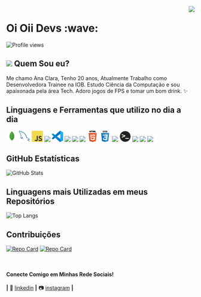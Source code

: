 <img align="right" height="590em" src="https://raw.githubusercontent.com/gist/AnaDamiao/1e93c6badf4bc7636aef92acd4e3f6e5/raw/ca7eed0c860e4c25e964dfad9b6d8754b4ffc42e/githubCard1.svg"/>
<h1 align="left">Oi Oii Devs <img :wave: height="30px">:wave:</h1>
<p align="left"> <img src="https://komarev.com/ghpvc/?username=anadamiao&color=green" alt="Profile views" /> </p>

## <img width="50" src="https://img.freepik.com/vetores-premium/nao-sei7_619097-115.jpg"> **Quem Sou eu?**
Me chamo Ana Clara, Tenho 20 anos, Atualmente Trabalho como Desenvolvedora Trainee na IOB. Estudo Ciência da Computação e sou apaixonada pela área Tech. Adoro jogos de FPS e tomar um bom drink. ✨

## **Linguagens e Ferramentas que utilizo no dia a dia**  

<code><img height="30" src="https://raw.githubusercontent.com/devicons/devicon/master/icons/mongodb/mongodb-original.svg"></code>
<code><img height="30" src="https://raw.githubusercontent.com/devicons/devicon/master/icons/mysql/mysql-original.svg"></code>
<code><img height="30" src="https://raw.githubusercontent.com/github/explore/80688e429a7d4ef2fca1e82350fe8e3517d3494d/topics/javascript/javascript.png"></code>
<code><img height="30" src="https://icons.iconarchive.com/icons/tatice/cristal-intense/48/Java-icon.png"></code>
<code><img height="30" src="https://raw.githubusercontent.com/github/explore/80688e429a7d4ef2fca1e82350fe8e3517d3494d/topics/visual-studio-code/visual-studio-code.png"></code>
<code><img height="30" src="https://img.icons8.com/color/48/000000/visual-studio.png"></code>
<code><img height="30" src="https://brandslogos.com/wp-content/uploads/images/eclipse-logo-vector.svg"></code>
<code><img height="30" src="https://git-scm.com/images/logos/downloads/Git-Icon-1788C.png"></code>
<code><img height="30" src="https://raw.githubusercontent.com/github/explore/80688e429a7d4ef2fca1e82350fe8e3517d3494d/topics/html/html.png"></code>
<code><img height="30" src="https://raw.githubusercontent.com/github/explore/80688e429a7d4ef2fca1e82350fe8e3517d3494d/topics/css/css.png"></code>
<code><img height="30" src="https://cdn.icon-icons.com/icons2/2667/PNG/512/another_redis_desktop_manager_icon_161297.png"></code>
<code><img height="30" src="https://raw.githubusercontent.com/github/explore/80688e429a7d4ef2fca1e82350fe8e3517d3494d/topics/terminal/terminal.png"></code>
<code><img height="30" src="https://wac-cdn.atlassian.com/dam/jcr:5cae308d-24a4-40d0-8fe2-ce7f46cd7a02/JSW%20sign-responsive.png?cdnVersion=1180"></code>
<code><img height="30" src="https://cdn-icons-png.flaticon.com/512/25/25231.png"></code>
<code><img height="30" src="https://upload.wikimedia.org/wikipedia/commons/thumb/e/e9/Jenkins_logo.svg/1483px-Jenkins_logo.svg.png"></code>

## **GitHub Estatísticas**

![GitHub Stats](https://github-readme-stats.vercel.app/api?username=AnaDamiao&theme=transparent&bg_color=000&border_color=ee19c3&show_icons=true&icon_color=ee19c3&title_color=44f3f6&text_color=FFF)

## **Linguagens mais Utilizadas em meus Repositórios**

![Top Langs](https://github-readme-stats-git-masterrstaa-rickstaa.vercel.app/api/top-langs/?username=AnaDamiao&layout=compact&bg_color=000&border_color=ee19c3&title_color=44f3f6&text_color=FFF)

## **Contribuições**

[![Repo Card](https://github-readme-stats.vercel.app/api/pin/?username=AnaDamiao&repo=provaTech4me-bruana&bg_color=000&border_color=ee19c3&show_icons=true&icon_color=ee19c3&title_color=44f3f6&text_color=FFF)](https://github.com/AnaDamiao/provaTech4me-bruana)
[![Repo Card](https://github-readme-stats.vercel.app/api/pin/?username=AnaDamiao&repo=tech4pet&bg_color=000&border_color=ee19c3&show_icons=true&icon_color=ee19c3&title_color=44f3f6&text_color=FFF)](https://github.com/AnaDamiao/tech4pet)

[instagram]: https://www.instagram.com/damiao_clara/
[linkedin]: https://www.linkedin.com/in/ana-clara-dami%C3%A3o-1a280a234/
<br>

#### Conecte Comigo em Minhas Rede Sociais!
**|** 
👔 [linkedin][linkedin] **|** 
📷 [instagram][instagram] **|** 
